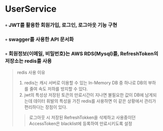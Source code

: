 # UserService

### ◦ JWT를 활용한 회원가입, 로그인, 로그아웃 기능 구현

### ◦ swagger를 사용한 API 문서화

### ◦ 회원정보(이메일, 비밀번호)는 AWS RDS(Mysql)를, RefreshToken의 저장소는 redis를 사용

> redis 사용 이유
> 1. redis는 캐시 서버로 이용할 수 있는 In-Memory DB 중 하나로 DB의 부하를 줄여 속도 저하를 방지할 수 있다.
> 2. jwt의 특성상 저장된 토큰의 만료시간이 지나면 불필요한 값이 DB에 남게되는데 데이터 휘발의 특성을 가진 redis를 사용하면 이 같은 상황에서 관리가 편리하다는 장점이 있다.
>> 로그아웃 시 저장된 RefreshTokken을 삭제하고 사용중이던 AccessToken은 blacklist에 등록하여 만료시키도록 설정
